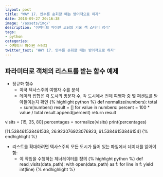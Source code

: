 ```yaml
---
layout: post
title: "WAY 17. 인수를 순회할 때는 방어적으로 하자"
date: 2018-09-27 20:16:38
image: '/assets/img/'
description: '이펙티브 파이썬 코딩의 기술 책 스터디 정리'
tags:
- python
categories:
- 이펙티브 파이썬 스터디
twitter_text: 'WAY 17. 인수를 순회할 때는 방어적으로 하자'
---
```


## 파라미터로 객체의 리스트를 받는 함수 예제
- 정규화 함수
    - 미국 텍사스주의 여행자 수를 분석
    - 데이터 집합은 각 도시의 방문자 수, 각 도시에서 전체 여행자 중 몇 퍼센트를 받아들이는지 확인
{% highlight python %}
def normalize(numbers):
    total = sum(numbers)
    result = []
    for value in numbers:
        percent = 100 * value / total
        result.append(percent)
    return result

visits = [15, 35, 80]
percentages = normalize(visits)
print(percentages)

>>>
[11.538461538461538, 26.923076923076923, 61.53846153846154]
{% endhighlight %}
- 리스트를 확대하려면 텍사스주의 모든 도시가 들어 있는 파일에서 데이터를 읽어야 함:
    - 이 작업을 수행하는 제너레이터를 정의
{% highlight python %}
def read_visits(data_path):
    with open(data_path) as f:
        for line in f:
            yield int(line)
{% endhighlight %}
